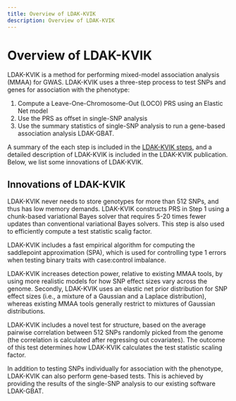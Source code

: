 ```yaml
---
title: Overview of LDAK-KVIK
description: Overview of LDAK-KVIK
---
```


<script type="text/javascript" async
  src="https://cdnjs.cloudflare.com/ajax/libs/mathjax/2.7.7/MathJax.js?config=TeX-MML-AM_CHTML">
</script>


# Overview of LDAK-KVIK

LDAK-KVIK is a method for performing mixed-model association analysis (MMAA) for GWAS. LDAK-KVIK uses a three-step process to test SNPs and genes for association with the phenotype:

1. Compute a Leave-One-Chromosome-Out (LOCO) PRS using an Elastic Net model
2. Use the PRS as offset in single-SNP analysis 
3. Use the summary statistics of single-SNP analysis to run a gene-based association analysis LDAK-GBAT.

A summary of the each step is included in the [LDAK-KVIK steps](/docs/assoc/singlesnp), and a detailed description of LDAK-KVIK is included in the LDAK-KVIK publication. Below, we list some innovations of LDAK-KVIK.

## Innovations of LDAK-KVIK

LDAK-KVIK never needs to store genotypes for more than 512 SNPs, and thus has low memory demands. LDAK-KVIK constructs PRS in Step 1 using a chunk-based variational Bayes solver that requires 5-20 times fewer updates than conventional variational Bayes solvers. This step is also used to efficiently compute a test statistic scalig factor.

LDAK-KVIK includes a fast empirical algorithm for computing the saddlepoint approximation (SPA), which is used for controlling type 1 errors when testing binary traits with case:control imbalance. 

LDAK-KVIK increases detection power, relative to existing MMAA tools, by using more realistic models for how SNP effect sizes vary across the genome. Secondly, LDAK-KVIK uses an elastic net prior distribution for SNP effect sizes (i.e.,
a mixture of a Gaussian and a Laplace distribution), whereas existing MMAA tools generally restrict to mixtures
of Gaussian distributions.

LDAK-KVIK includes a novel test for structure, based on the average pairwise correlation between 512 SNPs randomly picked from the genome (the correlation is calculated after regressing out covariates). The outcome of this test determines how LDAK-KVIK calculates the test statistic scaling factor.

In addition to testing SNPs individually for association with the phenotype, LDAK-KVIK can also perform gene-based tests. This is achieved by providing the results of the single-SNP analysis to our existing software LDAK-GBAT.